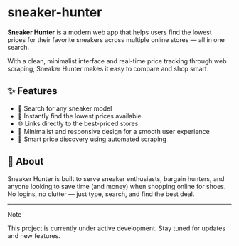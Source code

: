 # sneaker-hunter

**Sneaker Hunter** is a modern web app that helps users find the lowest prices for their favorite sneakers across multiple online stores — all in one search.

With a clean, minimalist interface and real-time price tracking through web scraping, Sneaker Hunter makes it easy to compare and shop smart.

## ✨ Features

- 🔎 Search for any sneaker model
- 💸 Instantly find the lowest prices available
- 🌐 Links directly to the best-priced stores
- 🎯 Minimalist and responsive design for a smooth user experience
- 🧠 Smart price discovery using automated scraping

## 📌 About

Sneaker Hunter is built to serve sneaker enthusiasts, bargain hunters, and anyone looking to save time (and money) when shopping online for shoes. No logins, no clutter — just type, search, and find the best deal.

---

> [!NOTE]
> This project is currently under active development. Stay tuned for updates and new features.


